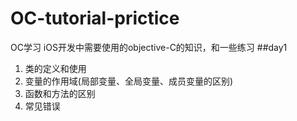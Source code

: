 # OC-tutorial-prictice
OC学习
iOS开发中需要使用的objective-C的知识，和一些练习
##day1
1. 类的定义和使用
2. 变量的作用域(局部变量、全局变量、成员变量的区别)
3. 函数和方法的区别
4. 常见错误
